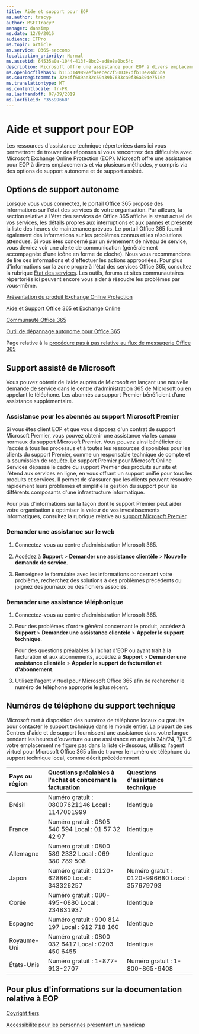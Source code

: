 ```yaml
---
title: Aide et support pour EOP
ms.author: tracyp
author: MSFTTracyP
manager: dansimp
ms.date: 12/9/2016
audience: ITPro
ms.topic: article
ms.service: O365-seccomp
localization_priority: Normal
ms.assetid: 64535a0a-1044-413f-8bc2-ed8e8a0bc54c
description: Microsoft offre une assistance pour EOP à divers emplacements et via plusieurs méthodes, y compris via des options de support autonome et de support assisté.
ms.openlocfilehash: b1153149897efaeecec2f5003e7dfb10e28dc5ba
ms.sourcegitcommit: 32ecff689ae32c59a39b7633ca0f36a304e7516e
ms.translationtype: MT
ms.contentlocale: fr-FR
ms.lasthandoff: 07/09/2019
ms.locfileid: "35599660"
---
```

# <a name="help-and-support-for-eop"></a>Aide et support pour EOP

Les ressources d'assistance technique répertoriées dans ici vous permettront de trouver des réponses si vous rencontrez des difficultés avec Microsoft Exchange Online Protection (EOP). Microsoft offre une assistance pour EOP à divers emplacements et via plusieurs méthodes, y compris via des options de support autonome et de support assisté. 
  
## <a name="self-support-options"></a>Options de support autonome

Lorsque vous vous connectez, le portail Office 365 propose des informations sur l'état des services de votre organisation. Par ailleurs, la section relative à l'état des services de Office 365 affiche le statut actuel de vos services, les détails propres aux interruptions et aux pannes et présente la liste des heures de maintenance prévues. Le portail Office 365 fournit également des informations sur les problèmes connus et les résolutions attendues. Si vous êtes concerné par un événement de niveau de service, vous devriez voir une alerte de communication (généralement accompagnée d'une icône en forme de cloche). Nous vous recommandons de lire ces informations et d'effectuer les actions appropriées. Pour plus d'informations sur la zone propre à l'état des services Office 365, consultez la rubrique [État des services](https://go.microsoft.com/fwlink/?LinkId=394289). Les outils, forums et sites communautaires répertoriés ici peuvent encore vous aider à résoudre les problèmes par vous-même.
  
[Présentation du produit Exchange Online Protection](https://go.microsoft.com/fwlink/p/?LinkId=279912)
  
[Aide et Support Office 365 et Exchange Online](https://go.microsoft.com/fwlink/?LinkId=299655)
  
[Communauté Office 365](https://go.microsoft.com/fwlink/?LinkId=299656)
  
[Outil de dépannage autonome pour Office 365](https://go.microsoft.com/fwlink/?LinkId=299657)
  
Page relative à la [procédure pas à pas relative au flux de messagerie Office 365](https://go.microsoft.com/fwlink/?LinkId=323470)
  
## <a name="assisted-support-from-microsoft"></a>Support assisté de Microsoft

Vous pouvez obtenir de l’aide auprès de Microsoft en lançant une nouvelle demande de service dans le centre d’administration 365 de Microsoft ou en appelant le téléphone. Les abonnés au support Premier bénéficient d’une assistance supplémentaire.
  
### <a name="support-for-microsoft-premier-support-subscribers"></a>Assistance pour les abonnés au support Microsoft Premier

Si vous êtes client EOP et que vous disposez d'un contrat de support Microsoft Premier, vous pouvez obtenir une assistance via les canaux normaux du support Microsoft Premier. Vous pouvez ainsi bénéficier de l'accès à tous les processus et à toutes les ressources disponibles pour les clients du support Premier, comme un responsable technique de compte et la soumission de requête. Le support Premier pour Microsoft Online Services dépasse le cadre du support Premier des produits sur site et l'étend aux services en ligne, en vous offrant un support unifié pour tous les produits et services. Il permet de s'assurer que les clients peuvent résoudre rapidement leurs problèmes et simplifie la gestion du support pour les différents composants d'une infrastructure informatique.
  
Pour plus d'informations sur la façon dont le support Premier peut aider votre organisation à optimiser la valeur de vos investissements informatiques, consultez la rubrique relative au [support Microsoft Premier](https://go.microsoft.com/fwlink/?LinkId=317437).
  
### <a name="ask-for-help-on-the-web"></a>Demander une assistance sur le web

1. Connectez-vous au centre d’administration Microsoft 365.
    
2. Accédez à **Support** \> **Demander une assistance clientèle** \> **Nouvelle demande de service**.
    
3. Renseignez le formulaire avec les informations concernant votre problème, recherchez des solutions à des problèmes précédents ou joignez des journaux ou des fichiers associés.
    
### <a name="ask-for-help-on-the-telephone"></a>Demander une assistance téléphonique

1. Connectez-vous au centre d’administration Microsoft 365.
    
2. Pour des problèmes d'ordre général concernant le produit, accédez à **Support** \> **Demander une assistance clientèle** \> **Appeler le support technique**.
    
    Pour des questions préalables à l'achat d'EOP ou ayant trait à la facturation et aux abonnements, accédez à **Support** \> **Demander une assistance clientèle** \> **Appeler le support de facturation et d'abonnement**.
    
3. Utilisez l'agent virtuel pour Microsoft Office 365 afin de rechercher le numéro de téléphone approprié le plus récent.
    
## <a name="support-telephone-numbers"></a>Numéros de téléphone du support technique

Microsoft met à disposition des numéros de téléphone locaux ou gratuits pour contacter le support technique dans le monde entier. La plupart de ces Centres d'aide et de support fournissent une assistance dans votre langue pendant les heures d'ouverture ou une assistance en anglais 24h/24, 7j/7. Si votre emplacement ne figure pas dans la liste ci-dessous, utilisez l'agent virtuel pour Microsoft Office 365 afin de trouver le numéro de téléphone du support technique local, comme décrit précédemment.
  
|**Pays ou région**|**Questions préalables à l'achat et concernant la facturation**|**Questions d'assistance technique**|
|:-----|:-----|:-----|
|Brésil  <br/> |Numéro gratuit : 08007621146          Local : 1147001999  <br/> |Identique  <br/> |
|France  <br/> |Numéro gratuit : 0805 540 594           Local : 01 57 32 42 97  <br/> |Identique  <br/> |
|Allemagne  <br/> |Numéro gratuit : 0800 589 2332           Local : 069 380 789 508  <br/> |Identique  <br/> |
|Japon  <br/> |Numéro gratuit : 0120-628860          Local : 343326257  <br/> |Numéro gratuit : 0120-996680          Local : 357679793  <br/> |
|Corée  <br/> |Numéro gratuit : 080-495-0880          Local : 234831937  <br/> |Identique  <br/> |
|Espagne  <br/> |Numéro gratuit : 900 814 197          Local : 912 718 160  <br/> |Identique  <br/> |
|Royaume-Uni  <br/> |Numéro gratuit : 0800 032 6417          Local : 0203 450 6455  <br/> |Identique  <br/> |
|États-Unis  <br/> |Numéro gratuit : 1-877-913-2707  <br/> |Numéro gratuit : 1-800-865-9408  <br/> |
   
## <a name="for-more-information-about-eop-documentation"></a>Pour plus d'informations sur la documentation relative à EOP

[Coyright tiers](third-party-copyright-notices.md)
  
[Accessibilité pour les personnes présentant un handicap](accessibility-for-people-with-disabilities.md)
  

